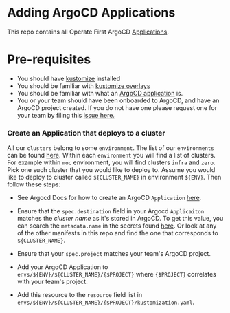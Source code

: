 # Adding ArgoCD Applications

This repo contains all Operate First ArgoCD [Applications][1].

# Pre-requisites
- You should have [kustomize][2] installed
- You should be familiar with [kustomize overlays][3]
- You should be familiar with what an [ArgoCD application][1] is.
- You or your team should have been onboarded to ArgoCD, and have an ArgoCD project created. If you do not have one please request one for your team by filing this [issue here.][4]

### Create an Application that deploys to a cluster

All our `clusters` belong to some `environment`. The list of our `environments` can be found [here][5]. Within each `environment` you will find a list of clusters. For example within `moc` environment, you will find clusters `infra` and `zero`. Pick one such cluster that you would like to deploy to. Assume you would like to deploy to cluster called `${CLUSTER_NAME}` in environment `${ENV}`. Then follow these steps:

- See Argocd Docs for how to create an ArgoCD `Application` [here][1].

- Ensure that the `spec.destination` field in your Argocd `Applicaiton` matches the _cluster name_ as it's stored in ArgoCD. To get this value, you can search the `metadata.name` in the secrets found [here][6]. Or look at any of the other manifests in this repo and find the one that corresponds to `${CLUSTER_NAME}`.

- Ensure that your `spec.project` matches your team's ArgoCD project.

- Add your ArgoCD Application to `envs/${ENV}/${CLUSTER_NAME}/{$PROJECT}` where `{$PROJECT}` correlates with your team's project.

- Add this resource to the `resource` field list in `envs/${ENV}/${CLUSTER_NAME}/{$PROJECT}/kustomization.yaml`.

[1]: https://argoproj.github.io/argo-cd/operator-manual/declarative-setup/#applications
[2]: https://kubectl.docs.kubernetes.io/installation/kustomize/
[3]: https://kubernetes.io/docs/tasks/manage-kubernetes-objects/kustomization/#bases-and-overlays
[4]: https://github.com/operate-first/support/issues/new?assignees=&labels=onboarding&template=onboarding_argocd.md&title=
[5]: https://github.com/operate-first/argocd-apps/tree/main/envs
[6]: https://github.com/operate-first/apps/tree/master/argocd/overlays/moc-infra/secrets/clusters
